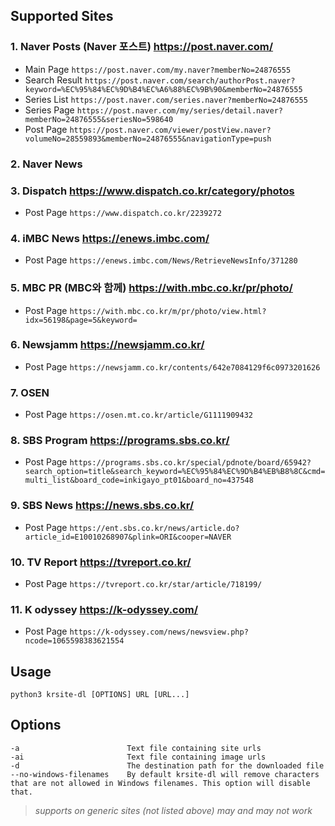 ## Supported Sites
### 1. Naver Posts (Naver 포스트) https://post.naver.com/
* Main Page
```https://post.naver.com/my.naver?memberNo=24876555```
* Search Result
```https://post.naver.com/search/authorPost.naver?keyword=%EC%95%84%EC%9D%B4%EC%A6%88%EC%9B%90&memberNo=24876555```
* Series List
```https://post.naver.com/series.naver?memberNo=24876555```
* Series Page
```https://post.naver.com/my/series/detail.naver?memberNo=24876555&seriesNo=598640```
* Post Page
```https://post.naver.com/viewer/postView.naver?volumeNo=28559893&memberNo=24876555&navigationType=push```

### 2. Naver News 
### 3. Dispatch https://www.dispatch.co.kr/category/photos
* Post Page
```https://www.dispatch.co.kr/2239272```

### 4. iMBC News https://enews.imbc.com/
* Post Page
```https://enews.imbc.com/News/RetrieveNewsInfo/371280```

### 5. MBC PR (MBC와 함께) https://with.mbc.co.kr/pr/photo/
* Post Page
```https://with.mbc.co.kr/m/pr/photo/view.html?idx=56198&page=5&keyword=```

### 6. Newsjamm https://newsjamm.co.kr/
* Post Page
```https://newsjamm.co.kr/contents/642e7084129f6c0973201626```

### 7. OSEN
* Post Page
```https://osen.mt.co.kr/article/G1111909432```

### 8. SBS Program https://programs.sbs.co.kr/
* Post Page
```https://programs.sbs.co.kr/special/pdnote/board/65942?search_option=title&search_keyword=%EC%95%84%EC%9D%B4%EB%B8%8C&cmd=multi_list&board_code=inkigayo_pt01&board_no=437548```

### 9. SBS News https://news.sbs.co.kr/
* Post Page
```https://ent.sbs.co.kr/news/article.do?article_id=E10010268907&plink=ORI&cooper=NAVER```

### 10. TV Report https://tvreport.co.kr/
* Post Page
```https://tvreport.co.kr/star/article/718199/```

### 11. K odyssey https://k-odyssey.com/
* Post Page
```https://k-odyssey.com/news/newsview.php?ncode=1065598383621554```

## Usage
```python3 krsite-dl [OPTIONS] URL [URL...]```

## Options
```
-a                        Text file containing site urls
-ai                       Text file containing image urls
-d                        The destination path for the downloaded file
--no-windows-filenames    By default krsite-dl will remove characters that are not allowed in Windows filenames. This option will disable that.
```
> *supports on generic sites (not listed above) may and may not work*